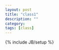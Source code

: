```yaml
---
layout: post
title: "class1"
description: ""
category: 
tags: [class]
---
```

{% include JB/setup %}
